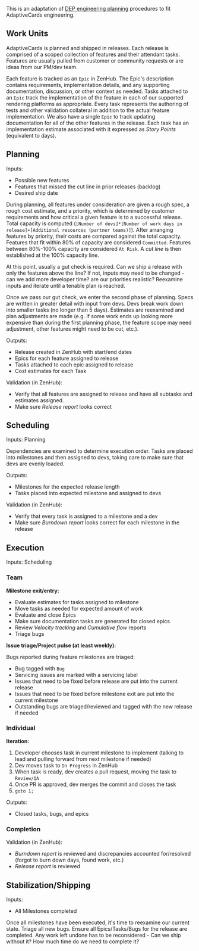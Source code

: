 This is an adaptation of [DEP engineering planning](https://osgwiki.com/wiki/DEP_Engineering_Planning) procedures to fit AdaptiveCards engineering.

## Work Units

AdaptiveCards is planned and shipped in releases. Each release is comprised of a scoped collection of features and their
attendant tasks. Features are usually pulled from customer or community requests or are ideas from our PM/dev team. 

Each feature is tracked as an `Epic` in ZenHub. The Epic's description contains requirements, implementation details, and
any supporting documentation, discussion, or other context as needed. Tasks attached to an `Epic` track the implementation
of the feature in each of our supported rendering platforms as appropriate. Every task represents the authoring of tests
and other validation collateral in addition to the actual feature implementation. We also have a single `Epic` to track
updating documentation for all of the other features in the release. Each task has an implementation estimate associated
with it expressed as *Story Points* (equivalent to days).

## Planning

Inputs:

* Possible new features
* Features that missed the cut line in prior releases (backlog)
* Desired ship date

During planning, all features under consideration are given a rough spec, a rough cost estimate, and a priority, which
is determined by customer requirements and how critical a given feature is to a successful release. Total capacity is
computed (`[Number of devs]*[Number of work days in release]+[Additional resources (partner teams)]`). After arranging
features by priority, their costs are compared against the total capacity. Features that fit within 80% of capacity are
considered `Committed`. Features between 80%-100% capacity are considered `At Risk`. A *cut line* is then established at
the 100% capacity line.

At this point, usually a gut check is required. Can we ship a release with only the features above the line? If not,
inputs may need to be changed - can we add more developer time? are our priorities realistic? Reexamine inputs and
iterate until a tenable plan is reached.

Once we pass our gut check, we enter the second phase of planning. Specs are written in greater detail with input from
devs. Devs break work down into smaller tasks (no longer than 5 days). Estimates are reexamined and plan adjustments are
made (e.g. if some work ends up looking more expensive than during the first planning phase, the feature scope may need
adjustment, other features might need to be cut, etc.).

Outputs:

* Release created in ZenHub with start/end dates
* Epics for each feature assigned to release
* Tasks attached to each epic assigned to release
* Cost estimates for each Task

Validation (in ZenHub):

* Verify that all features are assigned to release and have all subtasks and estimates assigned.
* Make sure *Release report* looks correct

## Scheduling

Inputs: Planning

Dependencies are examined to determine execution order. Tasks are placed into milestones and then assigned to devs,
taking care to make sure that devs are evenly loaded.

Outputs:

* Milestones for the expected release length
* Tasks placed into expected milestone and assigned to devs

Validation (in ZenHub):

* Verify that every task is assigned to a milestone and a dev
* Make sure *Burndown report* looks correct for each milestone in the release

## Execution

Inputs: Scheduling

### Team
**Milestone exit/entry:**

* Evaluate estimates for tasks assigned to milestone
* Move tasks as needed for expected amount of work
* Evaluate and close Epics
* Make sure documentation tasks are generated for closed epics
* Review *Velocity tracking* and *Cumulative flow* reports
* Triage bugs

**Issue triage/Project pulse (at least weekly):**

Bugs reported during feature milestones are triaged:

* Bug tagged with `Bug`
* Servicing issues are marked with a servicing label
* Issues that need to be fixed before release are put into the current release
* Issues that need to be fixed before milestone exit are put into the current milestone
* Outstanding bugs are triaged/reviewed and tagged with the new release if needed

### Individual
**Iteration:**

1. Developer chooses task in current milestone to implement (talking to lead and pulling forward from next milestone if
   needed)
2. Dev moves task to `In Progress` in ZenHub
3. When task is ready, dev creates a pull request, moving the task to `Review/QA`
4. Once PR is approved, dev merges the commit and closes the task
5. `goto 1;`

Outputs:

* Closed tasks, bugs, and epics

### Completion
Validation (in ZenHub):

* *Burndown report* is reviewed and discrepancies accounted for/resolved (forgot to burn down days, found work, etc.) 
* *Release report* is reviewed

## Stabilization/Shipping

Inputs:

* All Milestones completed

Once all milestones have been executed, it's time to reexamine our current state. Triage all new bugs. Ensure all
Epics/Tasks/Bugs for the release are completed. Any work left undone has to be reconsidered - Can we ship without it?
How much time do we need to complete it? 
